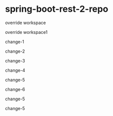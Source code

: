 # spring-boot-rest-2-repo

override workspace

override workspace1


change-1

change-2

change-3

change-4

change-5

change-6


change-5

change-5


